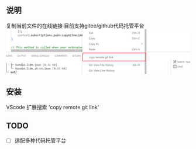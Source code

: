 ## 说明
复制当前文件的在线链接 目前支持gitee/github代码托管平台
![logo](./images/image.png)
## 安装
VScode 扩展搜索 'copy remote git link'
## TODO
- [ ] 适配多种代码托管平台
